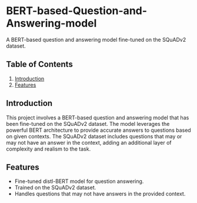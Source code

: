 # BERT-based-Question-and-Answering-model

A BERT-based question and answering model fine-tuned on the SQuADv2 dataset.

## Table of Contents

1. [Introduction](#introduction)
2. [Features](#features)



## Introduction

This project involves a BERT-based question and answering model that has been fine-tuned on the SQuADv2 dataset. The model leverages the powerful BERT architecture to provide accurate answers to questions based on given contexts. The SQuADv2 dataset includes questions that may or may not have an answer in the context, adding an additional layer of complexity and realism to the task.

## Features

- Fine-tuned distl-BERT model for question answering.
- Trained on the SQuADv2 dataset.
- Handles questions that may not have answers in the provided context.




